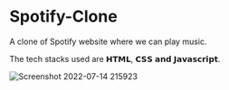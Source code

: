 # Spotify-Clone
A clone of Spotify website where we can play music. 

The tech stacks used are 𝗛𝗧𝗠𝗟, 𝗖𝗦𝗦 𝗮𝗻𝗱 𝗝𝗮𝘃𝗮𝘀𝗰𝗿𝗶𝗽𝘁.

![Screenshot 2022-07-14 215923](https://user-images.githubusercontent.com/101161240/179032329-dacb5208-761e-4ce9-83e2-23e3ef247c2d.png)
